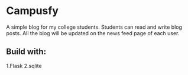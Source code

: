 # Campusfy
A simple blog for my college students.
Students can read and write blog posts.
All the blog will be updated on the news feed page of each user.

## Build with:
1.Flask
2.sqlite
